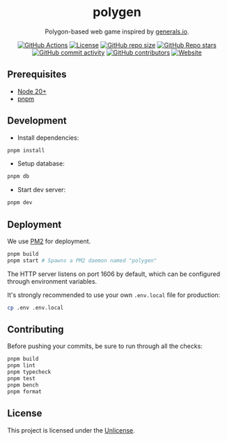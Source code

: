 <div align="center">

# polygen

Polygon-based web game inspired by [generals.io](https://generals.io).

[![GitHub Actions](https://img.shields.io/github/actions/workflow/status/jwcub/polygen/build.yml?style=flat-square)](https://github.com/jwcub/polygen/actions)
[![License](https://img.shields.io/github/license/jwcub/polygen?style=flat-square&color=orange)](https://github.com/jwcub/polygen/blob/main/LICENSE)
[![GitHub repo size](https://img.shields.io/github/repo-size/jwcub/polygen?style=flat-square)](https://github.com/jwcub/polygen)
[![GitHub Repo stars](https://img.shields.io/github/stars/jwcub/polygen?style=flat-square&color=yellow)](https://github.com/jwcub/polygen/stargazers)
[![GitHub commit activity](https://img.shields.io/github/commit-activity/y/jwcub/polygen?style=flat-square)](https://github.com/jwcub/polygen/commits/main/)
[![GitHub contributors](https://img.shields.io/github/contributors/jwcub/polygen?style=flat-square)](https://github.com/jwcub/polygen/graphs/contributors)
[![Website](https://img.shields.io/badge/website-online-green?style=flat-square)](https://polygen.fun)

</div>

## Prerequisites

- [Node 20+](https://nodejs.org/)
- [pnpm](https://pnpm.io/)

## Development

- Install dependencies:

```sh
pnpm install
```

- Setup database:

```sh
pnpm db
```

- Start dev server:

```sh
pnpm dev
```

## Deployment

We use [PM2](https://pm2.keymetrics.io/) for deployment.

```sh
pnpm build
pnpm start # Spawns a PM2 daemon named "polygen"
```

The HTTP server listens on port 1606 by default, which can be configured through environment variables.

It's strongly recommended to use your own `.env.local` file for production:

```sh
cp .env .env.local
```

## Contributing

Before pushing your commits, be sure to run through all the checks:

```sh
pnpm build
pnpm lint
pnpm typecheck
pnpm test
pnpm bench
pnpm format
```

## License

This project is licensed under the [Unlicense](https://github.com/jwcub/polygen/blob/main/LICENSE).
